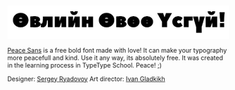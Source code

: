 ![Sample screenshot](preview.jpg)

[Peace Sans](https://www.behance.net/gallery/34760019/Peace-Sans-FREE-FONT) is a free bold font made with love! It can make your typography more peacefull and kind. Use it any way, its absolutely free. It was created in the learning process in TypeType School. Peace! ;)

Designer: [Sergey Ryadovoy](http://www.be.net/ryadovoy)
Art director: [Ivan Gladkikh](http://www.be.net/lemonad)
